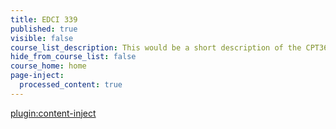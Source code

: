 ```yaml
---
title: EDCI 339
published: true
visible: false
course_list_description: This would be a short description of the CPT364 course.
hide_from_course_list: false
course_home: home
page-inject:
  processed_content: true
---
```


[plugin:content-inject](/edci339/home/_important-reminders)
